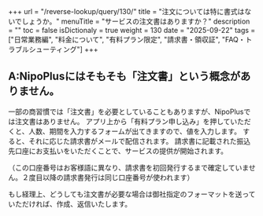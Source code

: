 +++
url = "/reverse-lookup/query/130/"
title = "注文については特に書式はないでしょうか。"
menuTitle = "サービスの注文書はありますか？"
description = ""
toc = false
isDictionaly = true
weight = 130
date = "2025-09-22"
tags = ["日常業務編", "料金について", "有料プラン限定", "請求書・領収証", "FAQ・トラブルシューティング"]
+++

## A:NipoPlusにはそもそも「注文書」という概念がありません。

一部の商習慣では「注文書」を必要としていることもありますが、NipoPlusでは注文書はありません。
アプリ上から「有料プラン申し込み」を押していただくと、人数、期間を入力するフォームが出てきますので、値を入力します。
すると、それに応じた請求書がメールで配信されます。
請求書に記載された振込先口座にお支払いをいただくことで、サービスの提供が開始されます。

（この口座番号はお客様語に異なり、請求書を初回発行するまで確定していません。２度目以降の請求書発行は同じ口座番号が使われます）

もし経理上、どうしても注文書が必要な場合は御社指定のフォーマットを送っていただければ、作成、返信いたします。
